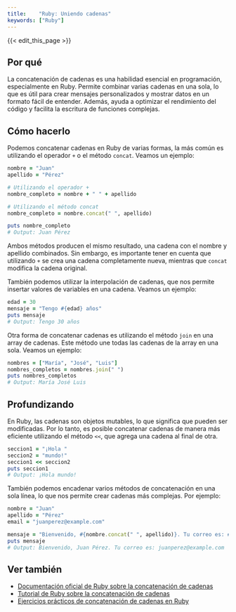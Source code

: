 ```yaml
---
title:    "Ruby: Uniendo cadenas"
keywords: ["Ruby"]
---
```


{{< edit_this_page >}}

## Por qué

La concatenación de cadenas es una habilidad esencial en programación, especialmente en Ruby. Permite combinar varias cadenas en una sola, lo que es útil para crear mensajes personalizados y mostrar datos en un formato fácil de entender. Además, ayuda a optimizar el rendimiento del código y facilita la escritura de funciones complejas.

## Cómo hacerlo

Podemos concatenar cadenas en Ruby de varias formas, la más común es utilizando el operador `+` o el método `concat`. Veamos un ejemplo:

```Ruby
nombre = "Juan"
apellido = "Pérez"

# Utilizando el operador +
nombre_completo = nombre + " " + apellido 

# Utilizando el método concat
nombre_completo = nombre.concat(" ", apellido)

puts nombre_completo
# Output: Juan Pérez
```

Ambos métodos producen el mismo resultado, una cadena con el nombre y apellido combinados. Sin embargo, es importante tener en cuenta que utilizando `+` se crea una cadena completamente nueva, mientras que `concat` modifica la cadena original.

También podemos utilizar la interpolación de cadenas, que nos permite insertar valores de variables en una cadena. Veamos un ejemplo:

```Ruby
edad = 30
mensaje = "Tengo #{edad} años"
puts mensaje
# Output: Tengo 30 años
```

Otra forma de concatenar cadenas es utilizando el método `join` en una array de cadenas. Este método une todas las cadenas de la array en una sola. Veamos un ejemplo:

```Ruby
nombres = ["María", "José", "Luis"]
nombres_completos = nombres.join(" ")
puts nombres_completos
# Output: María José Luis
```

## Profundizando

En Ruby, las cadenas son objetos mutables, lo que significa que pueden ser modificadas. Por lo tanto, es posible concatenar cadenas de manera más eficiente utilizando el método `<<`, que agrega una cadena al final de otra.

```Ruby
seccion1 = "¡Hola "
seccion2 = "mundo!"
seccion1 << seccion2
puts seccion1
# Output: ¡Hola mundo!
```

También podemos encadenar varios métodos de concatenación en una sola línea, lo que nos permite crear cadenas más complejas. Por ejemplo:

```Ruby
nombre = "Juan"
apellido = "Pérez"
email = "juanperez@example.com"

mensaje = "Bienvenido, #{nombre.concat(" ", apellido)}. Tu correo es: #{email}"
puts mensaje
# Output: Bienvenido, Juan Pérez. Tu correo es: juanperez@example.com
```

## Ver también

- [Documentación oficial de Ruby sobre la concatenación de cadenas](https://ruby-doc.org/core-3.0.0/String.html#method-i-2B)
- [Tutorial de Ruby sobre la concatenación de cadenas](https://www.rubyguides.com/2020/01/ruby-string-concatenation/)
- [Ejercicios prácticos de concatenación de cadenas en Ruby](https://www.codewars.com/kata/54a91a4883a7de5d7800009c)